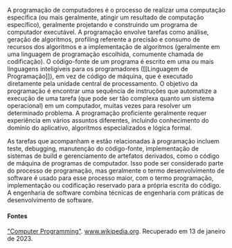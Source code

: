 A programação de computadores é o processo de realizar uma computação específica (ou mais geralmente, atingir um resultado de computação específico), geralmente projetando e construindo um programa de computador executável. A programação envolve tarefas como análise, geração de algoritmos, profiling referente a precisão e consumo de recursos dos algoritmos e a implementação de algoritmos (geralmente em uma linguagem de programação escolhida, comumente chamada de codificação). O código-fonte de um programa é escrito em uma ou mais linguagens inteligíveis para os programadores ([[Linguagem de Programação]]), em vez de código de máquina, que é executado diretamente pela unidade central de processamento. O objetivo da programação é encontrar uma sequência de instruções que automatize a execução de uma tarefa (que pode ser tão complexa quanto um sistema operacional) em um computador, muitas vezes para resolver um determinado problema. A programação proficiente geralmente requer experiência em vários assuntos diferentes, incluindo conhecimento do domínio do aplicativo, algoritmos especializados e lógica formal.

As tarefas que acompanham e estão relacionadas à programação incluem teste, debugging, manutenção do código-fonte, implementação de sistemas de build e gerenciamento de artefatos derivados, como o código de máquina de programas de computador. Isso pode ser considerado parte do processo de programação, mas geralmente o termo desenvolvimento de software é usado para esse processo maior, com o termo programação, implementação ou codificação reservado para a própria escrita do código. A engenharia de software combina técnicas de engenharia com práticas de desenvolvimento de software.

#### Fontes

["Computer Programming"](https://en.wikipedia.org/wiki/Computer_programming). www.wikipedia.org. Recuperado em 13 de janeiro de 2023.